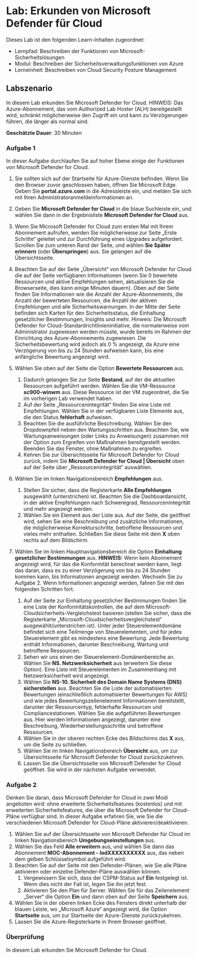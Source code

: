<!---
---
Lab: Titel: „Erkunden von Microsoft Defender for Cloud“ Lernpfad/Modul/Lerneinheit: „Lernpfad: Beschreiben der Funktionen von Microsoft-Sicherheitslösungen; Modul 2: Beschreiben der Sicherheitsverwaltungsfunktionen von Azure; Lerneinheit 3: Beschreiben von Cloud Security Posture Management“
---
--->

# Lab: Erkunden von Microsoft Defender für Cloud

Dieses Lab ist den folgenden Learn-Inhalten zugeordnet:

- Lernpfad: Beschreiben der Funktionen von Microsoft-Sicherheitslösungen
- Modul: Beschreiben der Sicherheitsverwaltungsfunktionen von Azure
- Lerneinheit: Beschreiben von Cloud Security Posture Management

## Labszenario

In diesem Lab erkunden Sie Microsoft Defender for Cloud.  HINWEIS: Das Azure-Abonnement, das vom Authorized Lab Hoster (ALH) bereitgestellt wird, schränkt möglicherweise den Zugriff ein und kann zu Verzögerungen führen, die länger als normal sind.

**Geschätzte Dauer**: 30 Minuten

### Aufgabe 1

In dieser Aufgabe durchlaufen Sie auf hoher Ebene einige der Funktionen von Microsoft Defender for Cloud.

1. Sie sollten sich auf der Startseite für Azure-Dienste befinden.  Wenn Sie den Browser zuvor geschlossen haben, öffnen Sie Microsoft Edge. Geben Sie **portal.azure.com** in die Adressleiste ein, und melden Sie sich mit Ihren Administratoranmeldeinformationen an.

1. Geben Sie **Microsoft Defender for Cloud** in die blaue Suchleiste ein, und wählen Sie dann in der Ergebnisliste **Microsoft Defender for Cloud** aus.

1. Wenn Sie Microsoft Defender for Cloud zum ersten Mal mit Ihrem Abonnement aufrufen, werden Sie möglicherweise zur Seite „Erste Schritte“ geleitet und zur Durchführung eines Upgrades aufgefordert.  Scrollen Sie zum unteren Rand der Seite, und wählen **Sie Später erinnern** (oder **Überspringen**) aus.  Sie gelangen auf die Übersichtsseite.

1. Beachten Sie auf der Seite „Übersicht“ von Microsoft Defender for Cloud die auf der Seite verfügbaren Informationen (wenn Sie 0 bewertete Ressourcen und aktive Empfehlungen sehen, aktualisieren Sie die Browserseite, dies kann einige Minuten dauern).  Oben auf der Seite finden Sie Informationen wie die Anzahl der Azure-Abonnements, die Anzahl der bewerteten Ressourcen, die Anzahl der aktiven Empfehlungen und alle Sicherheitswarnungen.  In der Mitte der Seite befinden sich Karten für den Sicherheitsstatus, die Einhaltung gesetzlicher Bestimmungen, Insights und mehr.  Hinweis: Die Microsoft Defender for Cloud-Standardrichtlinieninitiative, die normalerweise vom Administrator zugewiesen werden müsste, wurde bereits im Rahmen der Einrichtung des Azure-Abonnements zugewiesen. Die Sicherheitsbewertung wird jedoch als 0 % angezeigt, da Azure eine Verzögerung von bis zu 24 Stunden aufweisen kann, bis eine anfängliche Bewertung angezeigt wird.

1. Wählen Sie oben auf der Seite die Option **Bewertete Ressourcen** aus. 
    1. Dadurch gelangen Sie zur Seite **Bestand**, auf der die aktuellen Ressourcen aufgeführt werden. Wählen Sie die VM-Ressource **sc900-winwm** aus. Diese Ressource ist der VM zugeordnet, die Sie im vorherigen Lab verwendet haben.
    1. Auf der Seite „Ressourcenintegrität“ finden Sie eine Liste mit Empfehlungen.  Wählen Sie in der verfügbaren Liste Elemente aus, die den Status **fehlerhaft** aufweisen.
    1. Beachten Sie die ausführliche Beschreibung.  Wählen Sie den Dropdownpfeil neben den Wartungsschritten aus. Beachten Sie, wie Wartungsanweisungen (oder Links zu Anweisungen) zusammen mit der Option zum Ergreifen von Maßnahmen bereitgestellt werden.  Beenden Sie das Fenster, ohne Maßnahmen zu ergreifen.
    1. Kehren Sie zur Übersichtsseite für Microsoft Defender for Cloud zurück, indem Sie **Microsoft Defender for Cloud | Übersicht** oben auf der Seite über „Ressourcenintegrität“ auswählen.

1. Wählen Sie im linken Navigationsbereich **Empfehlungen** aus.  
    1. Stellen Sie sicher, dass die Registerkarte **Alle Empfehlungen** ausgewählt (unterstrichen) ist.  Beachten Sie die Dashboardansicht, in der aktive Empfehlungen nach Schweregrad, Ressourcenintegrität und mehr angezeigt werden.
    1. Wählen Sie ein Element aus der Liste aus.  Auf der Seite, die geöffnet wird, sehen Sie eine Beschreibung und zusätzliche Informationen, die möglicherweise Korrekturschritte, betroffene Ressourcen und vieles mehr enthalten. Schließen Sie diese Seite mit dem **X** oben rechts auf dem Bildschirm.

1. Wählen Sie im linken Hauptnavigationsbereich die Option **Einhaltung gesetzlicher Bestimmungen** aus.  **HINWEIS:** Wenn kein Abonnement angezeigt wird, für das die Konformität berechnet werden kann, liegt das daran, dass es zu einer Verzögerung von bis zu 24 Stunden kommen kann, bis Informationen angezeigt werden. Wechseln Sie zu Aufgabe 2.  Wenn Informationen angezeigt werden, fahren Sie mit den folgenden Schritten fort.
    1. Auf der Seite zur Einhaltung gesetzlicher Bestimmungen finden Sie eine Liste der Konformitätskontrollen, die auf dem Microsoft-Cloudsicherheits-Vergleichstest basieren (stellen Sie sicher, dass die Registerkarte „Microsoft-Cloudsicherheitsvergleichstest“ ausgewählt/unterstrichen ist). Unter jeder Steuerelementdomäne befindet sich eine Teilmenge von Steuerelementen, und für jedes Steuerelement gibt es mindestens eine Bewertung. Jede Bewertung enthält Informationen, darunter Beschreibung, Wartung und betroffene Ressourcen.
    1. Sehen wir uns einen der Steuerelement-Domänenbereiche an. Wählen Sie **NS. Netzwerksicherheit** aus (erweitern Sie diese Option). Eine Liste mit Steuerelementen im Zusammenhang mit Netzwerksicherheit wird angezeigt.
    1. Wählen Sie **NS-10. Sicherheit des Domain Name Systems (DNS) sicherstellen** aus. Beachten Sie die Liste der automatisierten Bewertungen (einschließlich automatisierter Bewertungen für AWS) und wie jedes Bewertungszeilenelement Informationen bereitstellt, darunter der Ressourcentyp, fehlerhafte Ressourcen und Compliancestationen. Wählen Sie die aufgeführten Bewertungen aus.  Hier werden Informationen angezeigt, darunter eine Beschreibung, Wiederherstellungsschritte und betroffene Ressourcen.
    1. Wählen Sie in der oberen rechten Ecke des Bildschirms das **X** aus, um die Seite zu schließen.
    1. Wählen Sie im linken Navigationsbereich **Übersicht** aus, um zur Übersichtsseite für Microsoft Defender for Cloud zurückzukehren.
    1. Lassen Sie die Übersichtsseite von Microsoft Defender for Cloud geöffnet. Sie wird in der nächsten Aufgabe verwendet.

### Aufgabe 2

Denken Sie daran, dass Microsoft Defender for Cloud in zwei Modi angeboten wird: ohne erweiterte Sicherheitsfeatures (kostenlos) und mit erweiterten Sicherheitsfeatures, die über die Microsoft Defender for Cloud-Pläne verfügbar sind. In dieser Aufgabe erfahren Sie, wie Sie die verschiedenen Microsoft Defender for Cloud-Pläne aktivieren/deaktivieren.

1. Wählen Sie auf der Übersichtsseite von Microsoft Defender für Cloud im linken Navigationsbereich **Umgebungseinstellungen** aus.
1. Wählen Sie das Feld **Alle erweitern** aus, und wählen Sie dann das Abonnement **MOC-Abonnement - lodXXXXXXXXXX** aus, das neben dem gelben Schlüsselsymbol aufgeführt wird.
1. Beachten Sie auf der Seite mit den Defender-Plänen, wie Sie alle Pläne aktivieren oder einzelne Defender-Pläne auswählen können. 
    1. Vergewissern Sie sich, dass der CSPM-Status auf **Ein** festgelegt ist. Wenn dies nicht der Fall ist, legen Sie ihn jetzt fest.  
    1. Aktivieren Sie den Plan für Server.  Wählen Sie für das Zeilenelement „Server“ die Option **Ein** und dann oben auf der Seite **Speichern** aus.
1. Wählen Sie in der oberen linken Ecke des Fensters direkt unterhalb der blauen Leiste, wo „Microsoft Azure“ angezeigt wird, die Option **Startseite** aus, um zur Startseite der Azure-Dienste zurückzukehren.
1. Lassen Sie die Azure-Registerkarte in Ihrem Browser geöffnet.

### Überprüfung

In diesem Lab erkunden Sie Microsoft Defender for Cloud.
